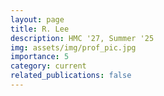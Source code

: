```yaml
---
layout: page
title: R. Lee
description: HMC '27, Summer '25
img: assets/img/prof_pic.jpg
importance: 5
category: current
related_publications: false
---
```


